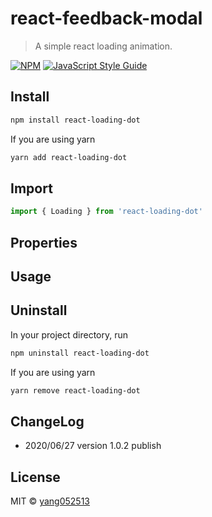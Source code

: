 # react-feedback-modal

> A simple react loading animation.

[![NPM](https://img.shields.io/npm/v/react-loading-dot.svg)](https://www.npmjs.com/package/react-loading-dot) [![JavaScript Style Guide](https://img.shields.io/badge/code_style-standard-brightgreen.svg)](https://standardjs.com)

## Install

```bash
npm install react-loading-dot
```

If you are using yarn

```bash
yarn add react-loading-dot
```

## Import

```js
import { Loading } from 'react-loading-dot'
```

## Properties

## Usage

## Uninstall

In your project directory, run

```bash
npm uninstall react-loading-dot
```

If you are using yarn

```bash
yarn remove react-loading-dot
```

## ChangeLog

- 2020/06/27 version 1.0.2 publish

## License

MIT © [yang052513](https://github.com/yang052513)
